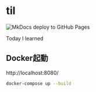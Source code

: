 # til

![MkDocs deploy to GitHub Pages](https://github.com/setsunaMC/til/workflows/MkDocs%20deploy%20to%20GitHub%20Pages/badge.svg)

Today I learned

## Docker起動

http://localhost:8080/

```sh
docker-compose up --build
```
